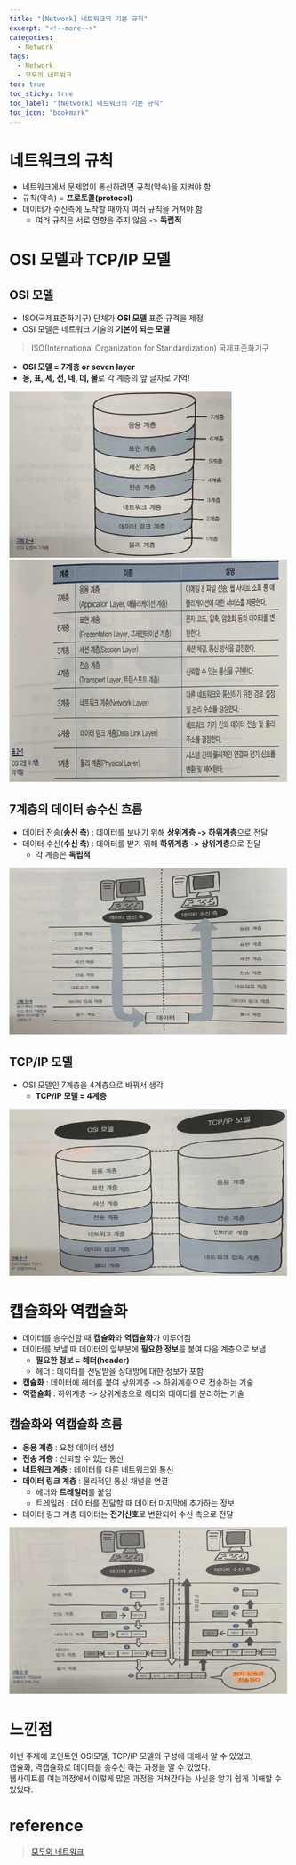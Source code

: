 ```yaml
---
title: "[Network] 네트워크의 기본 규칙"
excerpt: "<!--more-->"
categories:
  - Network
tags:
  - Network
  - 모두의 네트워크
toc: true
toc_sticky: true
toc_label: "[Network] 네트워크의 기본 규칙"
toc_icon: "bookmark"
---
```


# 네트워크의 규칙

- 네트워크에서 문제없이 통신하려면 규칙(약속)을 지켜야 함
- 규칙(약속) = **프로토콜(protocol)**
- 데이터가 수신측에 도착할 때까지 여러 규칙을 거쳐야 함
  - 여러 규칙은 서로 영향을 주지 않음 -> **독립적**

# OSI 모델과 TCP/IP 모델

## OSI 모델

- ISO(국제표준화기구) 단체가 **OSI 모델** 표준 규격을 제정
- OSI 모델은 네트워크 기술의 **기본이 되는 모델**

> ISO(International Organization for Standardization) 국제표준화기구

- **OSI 모델 = 7계층 or seven layer**
- **응, 표, 세, 전, 네, 데, 물**로 각 계층의 앞 글자로 기억!

<img src="/images/network/modu/osi-7layer.png" width="400" height="300"/>

<img src="/images/network/modu/osi-7layer-table.png" width="500" height="400"/>

## 7계층의 데이터 송수신 흐름

- 데이터 전송(**송신 측**) : 데이터를 보내기 위해 **상위계층 -> 하위계층**으로 전달
- 데이터 수신(**수신 측**) : 데이터를 받기 위해 **하위계층 -> 상위계층**으로 전달
  - 각 계층은 **독립적**

<img src="/images/network/modu/osi-7layer-dataflow.png" width="500" height="300"/>

## TCP/IP 모델

- OSI 모델인 7계층을 4계층으로 바꿔서 생각
  - **TCP/IP 모델 = 4계층**

<img src="/images/network/modu/tcpip-4layer.png" width="500" height="300"/>

# 캡슐화와 역캡슐화

- 데이터를 송수신할 때 **캡슐화**와 **역캡슐화**가 이루어짐
- 데이터를 보낼 때 데이터의 앞부분에 **필요한 정보**를 붙여 다음 계층으로 보냄
  - **필요한 정보 = 헤더(header)**
  - 헤더 : 데이터를 전달받을 상대방에 대한 정보가 포함
- **캡슐화** : 데이터에 헤더를 붙여 상위계층 -> 하위계층으로 전송하는 기술
- **역캡슐화** : 하위계층 -> 상위계층으로 헤더와 데이터를 분리하는 기술

## 캡슐화와 역캡슐화 흐름

- **응용 계층** : 요청 데이터 생성
- **전송 계층** : 신뢰할 수 있는 통신
- **네트워크 계층** : 데이터를 다른 네트워크와 통신
- **데이터 링크 계층** : 물리적인 통신 채널을 연결
  - 헤더와 **트레일러**를 붙임
  - 트레일러 : 데이터를 전달할 때 데이터 마지막에 추가하는 정보
- 데이터 링크 계층 데이터는 **전기신호**로 변환되어 수신 측으로 전달

<img src="/images/network/modu/en-decapsul-flow.png" width="500" height="300"/>

# 느낀점

이번 주제에 포인트인 OSI모델, TCP/IP 모델의 구성에 대해서 알 수 있었고,
<br>캡슐화, 역캡슐화로 데이터를 송수신 하는 과정을 알 수 있었다.
<br>웹사이트를 여는과정에서 이렇게 많은 과정을 거쳐간다는 사실을 알기 쉽게 이해할 수 있었다.

# reference

> [모두의 네트워크](https://www.aladin.co.kr/shop/wproduct.aspx?ItemId=151491282)